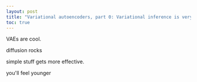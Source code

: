 ```yaml
---
layout: post
title: "Variational autoencoders, part 0: Variational inference is very cool"
toc: true
---
```


VAEs are cool.

diffusion rocks

simple stuff gets more effective.

you'll feel younger